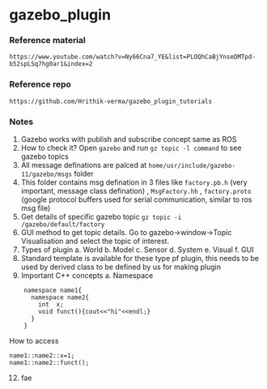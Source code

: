 # gazebo_plugin

### Reference material ###
``` https://www.youtube.com/watch?v=Ny66Cna7_YE&list=PLOQhCaBjYnseDMTpd-b52spLSq7hg0ar1&index=2 ```

### Reference repo ###
``` https://github.com/Hrithik-verma/gazebo_plugin_tutorials ```

### Notes ###
1. Gazebo works with publish and subscribe concept same as ROS
2. How to check it? Open ```gazebo``` and run ```gz topic -l command``` to see gazebo topics
3. All message definations are palced at ```home/usr/include/gazebo-11/gazebo/msgs``` folder
4. This folder contains msg defination in 3 files like ```factory.pb.h``` (very important, message class defination) , ```MsgFactory.hh``` , ```factory.proto``` (google protocol buffers used for serial communication, similar to ros msg file)
5. Get details of specific gazebo topic ```gz topic -i /gazebo/default/factory```
6. GUI method to get topic details. Go to gazebo->window->Topic Visualisation and select the topic of interest.
7. Types of plugin
   a. World
   b. Model
   c. Sensor
   d. System
   e. Visual
   f. GUI
9. Standard template is available for these type pf plugin, this needs to be used by derived class to be defined by us for making plugin
10. Important C++ concepts
   a. Namespace
```
    namespace name1{
      namespace name2{
        int  x;
        void funct(){cout<<"hi"<<endl;}
      }
    }
```

How to access

```
name1::name2::x=1;
name1::name2::funct();
```

    
12. fae
